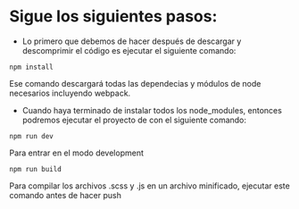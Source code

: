 # Sigue los siguientes pasos:

* Lo primero que debemos de hacer después de descargar y descomprimir el código es ejecutar el siguiente comando:

```
npm install
```
Ese comando descargará todas las dependecias y módulos de node necesarios incluyendo webpack.


* Cuando haya terminado de instalar todos los node_modules, entonces podremos ejecutar el proyecto de con el siguiente comando:

```
npm run dev
```
Para entrar en el modo development

```
npm run build
```
Para compilar los archivos .scss y .js en un archivo minificado, ejecutar este comando antes de hacer push